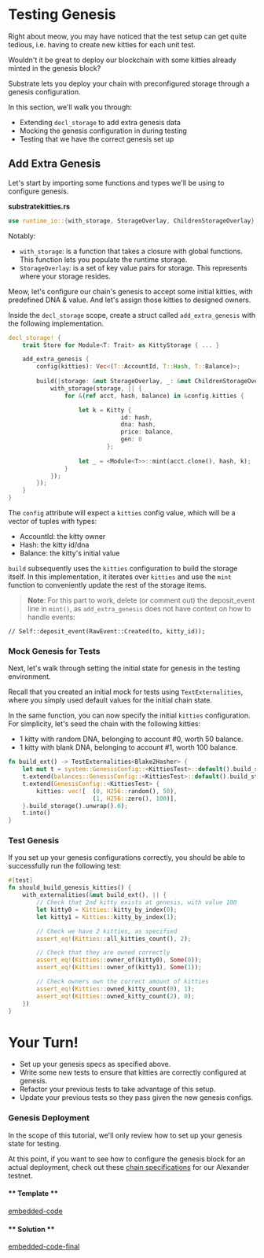 Testing Genesis
===

Right about meow, you may have noticed that the test setup can get quite tedious,
i.e. having to create new kitties for each unit test.

Wouldn't it be great to deploy our blockchain with some kitties already minted in the genesis block?

Substrate lets you deploy your chain with preconfigured storage through a genesis configuration.

In this section, we'll walk you through: 
- Extending `decl_storage` to add extra genesis data
- Mocking the genesis configuration in during testing
- Testing that we have the correct genesis set up

## Add Extra Genesis

Let's start by importing some functions and types we'll be using to configure genesis.

**substratekitties<span>.</span>rs**
```rust
use runtime_io::{with_storage, StorageOverlay, ChildrenStorageOverlay};
```
Notably:
- `with_storage`: is a function that takes a closure with global functions. This function lets you populate the runtime storage.
- `StorageOverlay`: is a set of key value pairs for storage. This represents where your storage resides.

Meow, let's configure our chain's genesis to accept some initial kitties, with predefined DNA & value.
And let's assign those kitties to designed owners.

Inside the `decl_storage` scope, create a struct called `add_extra_genesis` with the following implementation. 

```rust
decl_storage! {
    trait Store for Module<T: Trait> as KittyStorage { ... }

    add_extra_genesis {
        config(kitties): Vec<(T::AccountId, T::Hash, T::Balance)>;
        
        build(|storage: &mut StorageOverlay, _: &mut ChildrenStorageOverlay, config: &GenesisConfig<T>| {
            with_storage(storage, || {
                for &(ref acct, hash, balance) in &config.kitties {

                    let k = Kitty {
                                id: hash,
                                dna: hash,
                                price: balance,
                                gen: 0
                            };
                
                    let _ = <Module<T>>::mint(acct.clone(), hash, k);
                }
            });
        });
    }
}
```
The `config` attribute will expect a `kitties` config value, which will be a vector of tuples with types: 
- AccountId: the kitty owner
- Hash: the kitty id/dna
- Balance: the kitty's initial value

`build` subsequently uses the `kitties` configuration to build the storage itself.
In this implementation, it iterates over `kitties` and use the `mint` function to conveniently update
the rest of the storage items.

> **Note**: For this part to work, delete (or comment out) the deposit_event line in `mint()`, as `add_extra_genesis`
does not have context on how to handle events:
```
// Self::deposit_event(RawEvent::Created(to, kitty_id));
```

### Mock Genesis for Tests

Next, let's walk through setting the initial state for genesis in the testing environment.

Recall that you created an initial mock for tests using `TextExternalities`, where you simply
used default values for the initial chain state.

In the same function, you can now specify the initial `kitties` configuration. 
For simplicity, let's seed the chain with the following kitties: 
- 1 kitty with random DNA, belonging to account #0, worth 50 balance.
- 1 kitty with blank DNA, belonging to account #1, worth 100 balance.

```rust
fn build_ext() -> TestExternalities<Blake2Hasher> {
	let mut t = system::GenesisConfig::<KittiesTest>::default().build_storage().unwrap().0;
	t.extend(balances::GenesisConfig::<KittiesTest>::default().build_storage().unwrap().0);
	t.extend(GenesisConfig::<KittiesTest> {
		kitties: vec![  (0, H256::random(), 50), 
						(1, H256::zero(), 100)], 
	}.build_storage().unwrap().0);
	t.into()
}
```

### Test Genesis

If you set up your genesis configurations correctly, you should be able to successfully run
the following test: 
```rust
#[test]
fn should_build_genesis_kitties() {
	with_externalities(&mut build_ext(), || {
		// Check that 2nd kitty exists at genesis, with value 100
		let kitty0 = Kitties::kitty_by_index(0);
		let kitty1 = Kitties::kitty_by_index(1);

		// Check we have 2 kitties, as specified
		assert_eq!(Kitties::all_kitties_count(), 2);

		// Check that they are owned correctly
		assert_eq!(Kitties::owner_of(kitty0), Some(0));
		assert_eq!(Kitties::owner_of(kitty1), Some(1));

		// Check owners own the correct amount of kitties
		assert_eq!(Kitties::owned_kitty_count(0), 1);
		assert_eq!(Kitties::owned_kitty_count(2), 0);
	})
}
```

# Your Turn!

- Set up your genesis specs as specified above.
- Write some new tests to ensure that kitties are correctly configured at genesis.
- Refactor your previous tests to take advantage of this setup.
- Update your previous tests so they pass given the new genesis configs.

### Genesis Deployment
In the scope of this tutorial, we'll only review how to set up your genesis state
for testing. 

At this point, if you want to see how to configure the genesis block for an actual deployment, check out these
[chain specifications](https://github.com/paritytech/polkadot/blob/d102d8fbac950abf2a696097d65ec2edc64dc216/service/src/chain_spec.rs)
for our Alexander testnet.

<!-- tabs:start -->

#### ** Template **

[embedded-code](./assets/5.3-template.rs ':include :type=code embed-template')

#### ** Solution **

[embedded-code-final](./assets/5.3-finished-code.rs ':include :type=code embed-final')

<!-- tabs:end -->